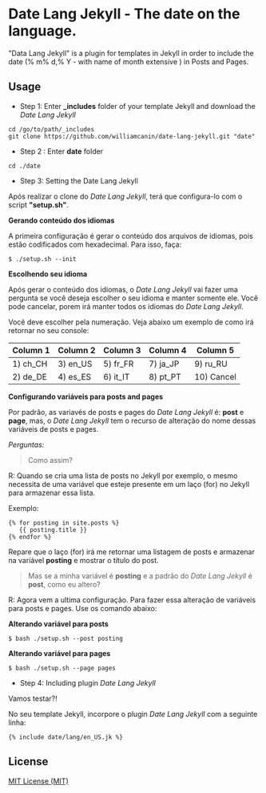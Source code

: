 # Date Lang Jekyll - The date on the language.

"Data Lang Jekyll" is a plugin for templates in Jekyll in order to include the date (% m% d,% Y - with name of month extensive ) in Posts and Pages.

## Usage

* Step 1: Enter **_includes** folder of your template Jekyll and download the *Date Lang Jekyll*

```
cd /go/to/path/_includes
git clone https://github.com/williamcanin/date-lang-jekyll.git "date"
```

* Step 2 : Enter **date** folder

```
cd ./date
```

* Step 3: Setting the Date Lang Jekyll

Após realizar o clone do *Date Lang Jekyll*, terá que configura-lo com o script **"setup.sh"**.

**Gerando conteúdo dos idiomas**

A primeira configuração é gerar o conteúdo dos arquivos de idiomas, pois estão codificados com hexadecimal. Para isso, faça:

```
$ ./setup.sh --init
```

**Escolhendo seu idioma**

Após gerar o conteúdo dos idiomas, o *Date Lang Jekyll* vai fazer uma pergunta se você deseja escolher o seu idioma e manter somente ele. 
Você pode cancelar, porem irá manter todos os idiomas do *Date Lang Jekyll*. 

Você deve escolher pela numeração. Veja abaixo um exemplo de como irá retornar no seu console:

| Column 1 | Column 2 | Column 3 | Column 4 | Column 5 |
|----------|----------|----------|----------|----------|
|1) ch_CH  | 3) en_US | 5) fr_FR | 7) ja_JP | 9) ru_RU |
|2) de_DE  | 4) es_ES | 6) it_IT | 8) pt_PT |10) Cancel|

**Configurando variáveis para posts and pages**

Por padrão, as variavés de posts e pages do *Date Lang Jekyll* é: **post** e **page**, mas, o *Date Lang Jekyll* tem o recurso de alteração do nome dessas variáveis de posts e pages. 

*Perguntas:*

> Como assim?

R: Quando se cria uma lista de posts no Jekyll por exemplo, o mesmo necessita de uma variável que esteje presente em um laço (for) no Jekyll para armazenar essa lista.

Exemplo:

```
{% for posting in site.posts %}
   {{ posting.title }}
{% endfor %}  
```

Repare que o laço (for) irá me retornar uma listagem de posts e armazenar na variável **posting** e mostrar o título do post.

> Mas se a minha variável é **posting** e a padrão do *Date Lang Jekyll* é 
> **post**, como eu altero?

R: Agora vem a ultima configuração. Para fazer essa alteração de variáveis para posts e pages. Use os comando abaixo:

**Alterando variável para posts**

```
$ bash ./setup.sh --post posting 
```

**Alterando variável para pages**

```
$ bash ./setup.sh --page pages
```


* Step 4: Including plugin *Date Lang Jekyll*

Vamos testar?!

No seu template Jekyll, incorpore o plugin *Date Lang Jekyll* com a seguinte linha:

```
{% include date/lang/en_US.jk %}
```


## License

[MIT License (MIT)](https://opensource.org/licenses/MIT)
